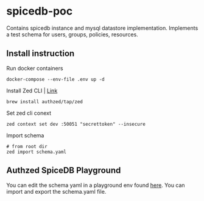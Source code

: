 # spicedb-poc
Contains spicedb instance and mysql datastore implementation. Implements a test schema for users, groups, policies, resources.

## Install instruction

Run docker containers
```
docker-compose --env-file .env up -d
```

Install Zed CLI | [Link](https://github.com/authzed/zed)
```
brew install authzed/tap/zed
```

Set zed cli conext
```
zed context set dev :50051 "secrettoken" --insecure
```

Import schema
```
# from root dir
zed import schema.yaml
```

## Authzed SpiceDB Playground
You can edit the schema yaml in a playground env found [here](https://play.authzed.com/schema). You can import and export the schema.yaml file.